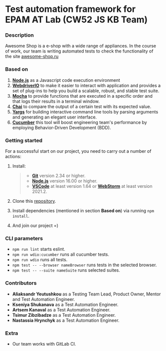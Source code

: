 # Test automation framework for EPAM AT Lab (CW52 JS KB Team)

### Description

Awesome Shop is a e-shop with a wide range of appliances. In the course of work, our team is writing automated tests to check the functionality of the site [awesome-shop.ru](https://awesome-shop.ru)

### Based on

1. **[Node.js](https://nodejs.org/en/)** as a Javascript code execution environment
2. **[WebdriverIO](https://webdriver.io/)** to make it easier to interact with application and provides a set of plug-ins to help you build a scalable, robust, and stable test suite.
3. **[Mocha](https://mochajs.org/)** to provide functions that are executed in a specific order and that logs their results in a terminal window.
4. **[Chai](https://www.chaijs.com)** to compare the output of a certain test with its expected value.
5. **[Yargs](http://yargs.js.org)** for building interactive command line tools by parsing arguments and generating an elegant user interface.
6. **[Cucumber](https://cucumber.io/)** this tool will boost engineering team's performance by employing Behavior-Driven Development (BDD).

### Getting started

For a successful start on our project, you need to carry out a number of actions:

1. Install:

   > - **[Git](https://git-scm.com/downloads)** version 2.34 or higher.
   > - **[Node.js](https://nodejs.org/en/)** version 16.00 or higher.
   > - **[VSCode](https://code.visualstudio.com/)** at least version 1.64 or **[WebStorm](https://www.jetbrains.com/webstorm/)** at least version 2021.2.

2. Clone this [repository](git@git.epam.com:Aliaksandr_Yeutushkou/at-lab-2021cw52-js-kb-team.git).

3. Install dependencies (mentioned in section **Based on**) via running `npm install`.

4. And join our project =)

### CLI parameters

- `npm run lint` starts eslint.
- `npm run wdio:cucumber` runs all cucumber tests.
- `npm run wdio` runs all tests.
- `npm test -- --browser nameBrowser` runs tests in the selected browser.
- `npm test -- --suite nameSuite` runs selected suites.

### Contributors

- **Aliaksandr Yeutushkou** as a Testing Team Lead, Product Owner, Mentor and Test Automation Engineer.
- **Kseniya Shukanava** as a Test Automation Engineer.
- **Artsem Kanaval** as a Test Automation Engineer.
- **Tsimur Zibzibadze** as a Test Automation Engineer.
- **Nastassia Hrynchyk** as a Test Automation Engineer.

### Extra

- Our team works with GitLab CI.
